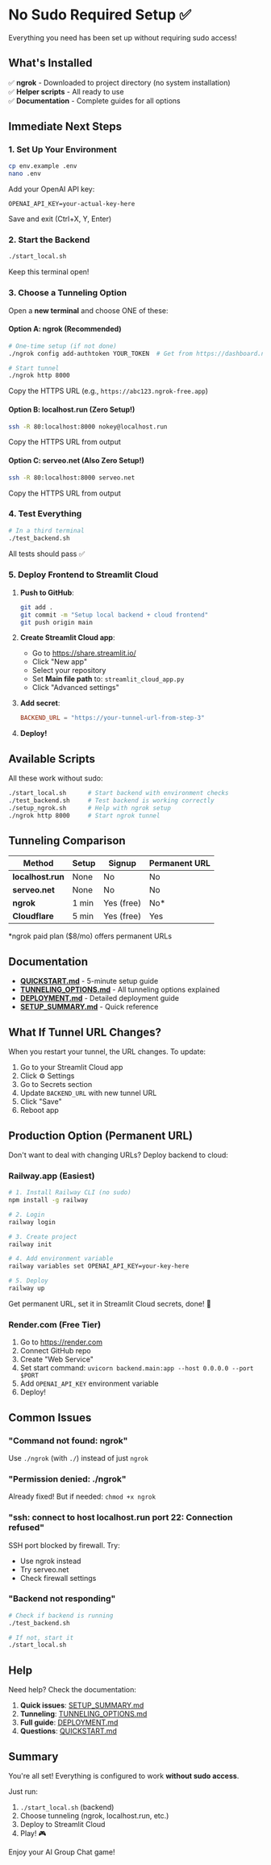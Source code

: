 # No Sudo Required Setup ✅

Everything you need has been set up without requiring sudo access!

## What's Installed

✅ **ngrok** - Downloaded to project directory (no system installation)  
✅ **Helper scripts** - All ready to use  
✅ **Documentation** - Complete guides for all options  

## Immediate Next Steps

### 1. Set Up Your Environment

```bash
cp env.example .env
nano .env
```

Add your OpenAI API key:
```
OPENAI_API_KEY=your-actual-key-here
```

Save and exit (Ctrl+X, Y, Enter)

### 2. Start the Backend

```bash
./start_local.sh
```

Keep this terminal open!

### 3. Choose a Tunneling Option

Open a **new terminal** and choose ONE of these:

#### Option A: ngrok (Recommended)

```bash
# One-time setup (if not done)
./ngrok config add-authtoken YOUR_TOKEN  # Get from https://dashboard.ngrok.com

# Start tunnel
./ngrok http 8000
```

Copy the HTTPS URL (e.g., `https://abc123.ngrok-free.app`)

#### Option B: localhost.run (Zero Setup!)

```bash
ssh -R 80:localhost:8000 nokey@localhost.run
```

Copy the HTTPS URL from output

#### Option C: serveo.net (Also Zero Setup!)

```bash
ssh -R 80:localhost:8000 serveo.net
```

Copy the HTTPS URL from output

### 4. Test Everything

```bash
# In a third terminal
./test_backend.sh
```

All tests should pass ✅

### 5. Deploy Frontend to Streamlit Cloud

1. **Push to GitHub**:
   ```bash
   git add .
   git commit -m "Setup local backend + cloud frontend"
   git push origin main
   ```

2. **Create Streamlit Cloud app**:
   - Go to https://share.streamlit.io/
   - Click "New app"
   - Select your repository
   - Set **Main file path** to: `streamlit_cloud_app.py`
   - Click "Advanced settings"

3. **Add secret**:
   ```toml
   BACKEND_URL = "https://your-tunnel-url-from-step-3"
   ```

4. **Deploy!**

## Available Scripts

All these work without sudo:

```bash
./start_local.sh      # Start backend with environment checks
./test_backend.sh     # Test backend is working correctly
./setup_ngrok.sh      # Help with ngrok setup
./ngrok http 8000     # Start ngrok tunnel
```

## Tunneling Comparison

| Method | Setup | Signup | Permanent URL |
|--------|-------|--------|---------------|
| **localhost.run** | None | No | No |
| **serveo.net** | None | No | No |
| **ngrok** | 1 min | Yes (free) | No* |
| **Cloudflare** | 5 min | Yes (free) | Yes |

*ngrok paid plan ($8/mo) offers permanent URLs

## Documentation

- **[QUICKSTART.md](QUICKSTART.md)** - 5-minute setup guide
- **[TUNNELING_OPTIONS.md](TUNNELING_OPTIONS.md)** - All tunneling options explained
- **[DEPLOYMENT.md](DEPLOYMENT.md)** - Detailed deployment guide
- **[SETUP_SUMMARY.md](SETUP_SUMMARY.md)** - Quick reference

## What If Tunnel URL Changes?

When you restart your tunnel, the URL changes. To update:

1. Go to your Streamlit Cloud app
2. Click ⚙️ Settings
3. Go to Secrets section
4. Update `BACKEND_URL` with new tunnel URL
5. Click "Save"
6. Reboot app

## Production Option (Permanent URL)

Don't want to deal with changing URLs? Deploy backend to cloud:

### Railway.app (Easiest)

```bash
# 1. Install Railway CLI (no sudo)
npm install -g railway

# 2. Login
railway login

# 3. Create project
railway init

# 4. Add environment variable
railway variables set OPENAI_API_KEY=your-key-here

# 5. Deploy
railway up
```

Get permanent URL, set it in Streamlit Cloud secrets, done! 🎉

### Render.com (Free Tier)

1. Go to https://render.com
2. Connect GitHub repo
3. Create "Web Service"
4. Set start command: `uvicorn backend.main:app --host 0.0.0.0 --port $PORT`
5. Add `OPENAI_API_KEY` environment variable
6. Deploy!

## Common Issues

### "Command not found: ngrok"
Use `./ngrok` (with `./`) instead of just `ngrok`

### "Permission denied: ./ngrok"
Already fixed! But if needed: `chmod +x ngrok`

### "ssh: connect to host localhost.run port 22: Connection refused"
SSH port blocked by firewall. Try:
- Use ngrok instead
- Try serveo.net
- Check firewall settings

### "Backend not responding"
```bash
# Check if backend is running
./test_backend.sh

# If not, start it
./start_local.sh
```

## Help

Need help? Check the documentation:

1. **Quick issues**: [SETUP_SUMMARY.md](SETUP_SUMMARY.md)
2. **Tunneling**: [TUNNELING_OPTIONS.md](TUNNELING_OPTIONS.md)
3. **Full guide**: [DEPLOYMENT.md](DEPLOYMENT.md)
4. **Questions**: [QUICKSTART.md](QUICKSTART.md)

## Summary

You're all set! Everything is configured to work **without sudo access**. 

Just run:
1. `./start_local.sh` (backend)
2. Choose tunneling (ngrok, localhost.run, etc.)
3. Deploy to Streamlit Cloud
4. Play! 🎮

Enjoy your AI Group Chat game!

